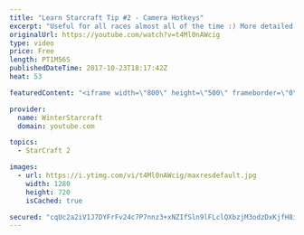 ```yaml
---
title: "Learn Starcraft Tip #2 - Camera Hotkeys"
excerpt: "Useful for all races almost all of the time :) More detailed guides/tutorials under the learn to play starcraft playlist."
originalUrl: https://youtube.com/watch?v=t4Ml0nAWcig
type: video
price: Free
length: PT1M56S
publishedDateTime: 2017-10-23T18:17:42Z
heat: 53

featuredContent: "<iframe width=\"800\" height=\"500\" frameborder=\"0\" src=\"https://www.youtube.com/embed/t4Ml0nAWcig\" allow=\"accelerometer; autoplay; encrypted-media; gyroscope; picture-in-picture\" allowfullscreen></iframe>"

provider:
  name: WinterStarcraft
  domain: youtube.com

topics:
  - StarCraft 2

images:
  - url: https://i.ytimg.com/vi/t4Ml0nAWcig/maxresdefault.jpg
    width: 1280
    height: 720
    isCached: true

secured: "cqUc2a2iV1J7DYFrFv24c7P7nnz3+xNZIfSln9lFLclQXbzjM3odzDxKjfH8iUGwNEV85CmLP8jpeZCaEpMBZfPoc0Va4VPATiKuntNCp9A1gAEGriX25b6YRGa6UYxrL9XjG9FJmz0KJS+MT5xygdUjUL352YK2fYnKqV4TtxNCiqmidfLSF8dX1bbWmQINHgPw435RxJSfNMeop+wlG4+RzWjchuNmAcbeiOQ+IGI1IUUTC52fc9CBZqM8Z2K+tX8r0uiEXAql+YBnVxkmYo+alJAT/klRPLzDD0FInCT5hHoyznikKRfCtDIOJDvXs/kl0WIvdz0aBXxoSzpv+K0d2kiDNm0wdZsdYIhGTDbT5rSwml2O7HMWAyuba9iv+kfEqggZAjl0mTSSBCDg+OqKe5Hb5+K4Osl57Wtv/Yc=;tBxbLHs2iOVlehoc/KKBww=="
---
```


